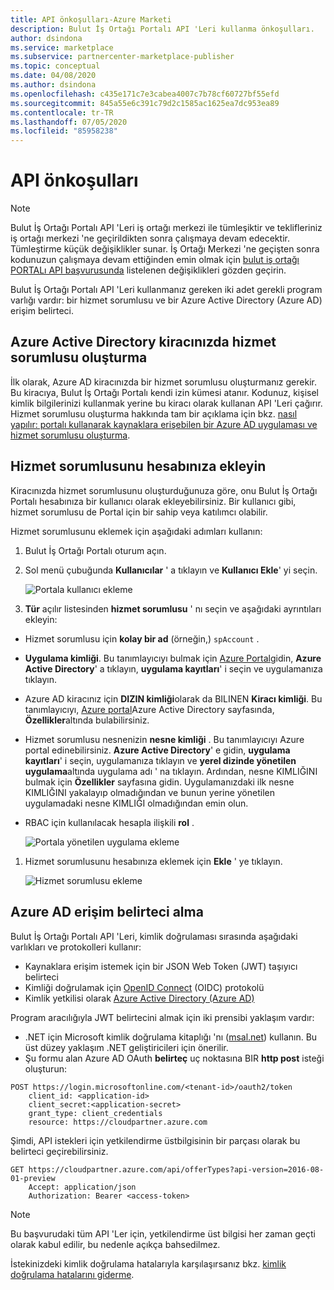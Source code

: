 ```yaml
---
title: API önkoşulları-Azure Marketi
description: Bulut İş Ortağı Portalı API 'Leri kullanma önkoşulları.
author: dsindona
ms.service: marketplace
ms.subservice: partnercenter-marketplace-publisher
ms.topic: conceptual
ms.date: 04/08/2020
ms.author: dsindona
ms.openlocfilehash: c435e171c7e3cabea4007c7b78cf60727bf55efd
ms.sourcegitcommit: 845a55e6c391c79d2c1585ac1625ea7dc953ea89
ms.contentlocale: tr-TR
ms.lasthandoff: 07/05/2020
ms.locfileid: "85958238"
---
```

<a name="api-prerequisites"></a>API önkoşulları
================

> [!NOTE]
> Bulut İş Ortağı Portalı API 'Leri iş ortağı merkezi ile tümleşiktir ve teklifleriniz iş ortağı merkezi 'ne geçirildikten sonra çalışmaya devam edecektir. Tümleştirme küçük değişiklikler sunar. İş Ortağı Merkezi 'ne geçişten sonra kodunuzun çalışmaya devam ettiğinden emin olmak için [bulut iş ortağı PORTALı API başvurusunda](./cloud-partner-portal-api-overview.md) listelenen değişiklikleri gözden geçirin.

Bulut İş Ortağı Portalı API 'Leri kullanmanız gereken iki adet gerekli program varlığı vardır: bir hizmet sorumlusu ve bir Azure Active Directory (Azure AD) erişim belirteci.


<a name="create-a-service-principal-in-your-azure-active-directory-tenant"></a>Azure Active Directory kiracınızda hizmet sorumlusu oluşturma
----------------------------------------------------------------

İlk olarak, Azure AD kiracınızda bir hizmet sorumlusu oluşturmanız gerekir. Bu kiracıya, Bulut İş Ortağı Portalı kendi izin kümesi atanır. Kodunuz, kişisel kimlik bilgilerinizi kullanmak yerine bu kiracı olarak kullanan API 'Leri çağırır.  Hizmet sorumlusu oluşturma hakkında tam bir açıklama için bkz. [nasıl yapılır: portalı kullanarak kaynaklara erişebilen bir Azure AD uygulaması ve hizmet sorumlusu oluşturma](../active-directory/develop/howto-create-service-principal-portal.md).


<a name="add-the-service-principal-to-your-account"></a>Hizmet sorumlusunu hesabınıza ekleyin
-----------------------------------------

Kiracınızda hizmet sorumlusunu oluşturduğunuza göre, onu Bulut İş Ortağı Portalı hesabınıza bir kullanıcı olarak ekleyebilirsiniz. Bir kullanıcı gibi, hizmet sorumlusu de Portal için bir sahip veya katılımcı olabilir.

Hizmet sorumlusunu eklemek için aşağıdaki adımları kullanın:

1. Bulut İş Ortağı Portalı oturum açın. 
2. Sol menü çubuğunda **Kullanıcılar** ' a tıklayın ve **Kullanıcı Ekle**' yi seçin.

   ![Portala kullanıcı ekleme](./media/cloud-partner-portal-api-prerequisites/add-user.jpg)

3. **Tür** açılır listesinden **hizmet sorumlusu** ' nı seçin ve aşağıdaki ayrıntıları ekleyin:

-   Hizmet sorumlusu için **kolay bir ad** (örneğin,) `spAccount` .
-   **Uygulama kimliği**. Bu tanımlayıcıyı bulmak için [Azure Portal](https://portal.azure.com)gidin, **Azure Active Directory**' a tıklayın, **uygulama kayıtları**' i seçin ve uygulamanıza tıklayın.
-   Azure AD kiracınız için **DIZIN kimliği**olarak da BILINEN **Kiracı kimliği**. Bu tanımlayıcıyı, [Azure portal](https://portal.azure.com)Azure Active Directory sayfasında, **Özellikler**altında bulabilirsiniz.
-   Hizmet sorumlusu nesnenizin **nesne kimliği** . Bu tanımlayıcıyı Azure portal edinebilirsiniz. **Azure Active Directory**' e gidin, **uygulama kayıtları**' i seçin, uygulamanıza tıklayın ve **yerel dizinde yönetilen uygulama**altında uygulama adı ' na tıklayın. Ardından, nesne KIMLIĞINI bulmak için **Özellikler** sayfasına gidin. Uygulamanızdaki ilk nesne KIMLIĞINI yakalayıp olmadığından ve bunun yerine yönetilen uygulamadaki nesne KIMLIĞI olmadığından emin olun.
-   RBAC için kullanılacak hesapla ilişkili **rol** .

     ![Portala yönetilen uygulama ekleme](./media/cloud-partner-portal-api-prerequisites/managed-app.png)

1. Hizmet sorumlusunu hesabınıza eklemek için **Ekle** ' ye tıklayın.

   ![Hizmet sorumlusu ekleme](./media/cloud-partner-portal-api-prerequisites/add-service-principal.jpg)


<a name="get-an-azure-ad-access-token"></a>Azure AD erişim belirteci alma
----------------------------

Bulut İş Ortağı Portalı API 'Leri, kimlik doğrulaması sırasında aşağıdaki varlıkları ve protokolleri kullanır:

- Kaynaklara erişim istemek için bir JSON Web Token (JWT) taşıyıcı belirteci
- Kimliği doğrulamak için [OpenID Connect](https://openid.net/connect/) (OIDC) protokolü
- Kimlik yetkilisi olarak [Azure Active Directory (Azure AD)](../active-directory/fundamentals/active-directory-whatis.md)

Program aracılığıyla JWT belirtecini almak için iki prensibi yaklaşım vardır:

- .NET için Microsoft kimlik doğrulama kitaplığı 'nı ([msal.net](https://github.com/AzureAD/microsoft-authentication-library-for-dotnet)) kullanın.  Bu üst düzey yaklaşım .NET geliştiricileri için önerilir. 
- Şu formu alan Azure AD OAuth **belirteç** uç noktasına BIR **http post** isteği oluşturun:

``` HTTP
POST https://login.microsoftonline.com/<tenant-id>/oauth2/token
    client_id: <application-id>
    client_secret:<application-secret>
    grant_type: client_credentials
    resource: https://cloudpartner.azure.com
```

Şimdi, API istekleri için yetkilendirme üstbilgisinin bir parçası olarak bu belirteci geçirebilirsiniz.

``` HTTP
GET https://cloudpartner.azure.com/api/offerTypes?api-version=2016-08-01-preview 
    Accept: application/json
    Authorization: Bearer <access-token>
```
> [!NOTE]
> Bu başvurudaki tüm API 'Ler için, yetkilendirme üst bilgisi her zaman geçti olarak kabul edilir, bu nedenle açıkça bahsedilmez.

İstekinizdeki kimlik doğrulama hatalarıyla karşılaşırsanız bkz. [kimlik doğrulama hatalarını giderme](./cloud-partner-portal-api-troubleshooting-authentication-errors.md).
